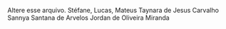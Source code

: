 Altere esse arquivo.
Stéfane, Lucas, Mateus
Taynara de Jesus Carvalho	
Sannya Santana de Arvelos
Jordan de Oliveira Miranda



